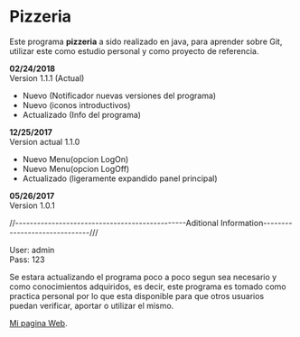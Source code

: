 # Pizzeria
Este programa **pizzeria** a sido realizado en java, para aprender sobre Git, utilizar este como estudio personal y como proyecto de referencia.

**02/24/2018**  
Version 1.1.1 (Actual)
* Nuevo (Notificador nuevas versiones del programa)
* Nuevo (iconos introductivos)
* Actualizado (Info del programa)

**12/25/2017**  
Version actual 1.1.0
* Nuevo Menu(opcion LogOn)
* Nuevo Menu(opcion LogOff)
* Actualizado (ligeramente expandido panel principal)

**05/26/2017**  
Version 1.0.1

//-----------------------------------------------Aditional Information------------------------------///

User: admin  
Pass: 123

Se estara actualizando el programa poco a poco segun sea necesario y como conocimientos adquiridos, es decir, este programa es tomado como practica personal por lo que esta disponible para que otros usuarios puedan verificar, aportar o utilizar el mismo.

[Mi pagina Web](http://www.mirlidesign.hol.es "mi informacion").
